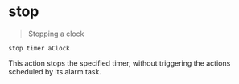 # stop

> Stopping a clock

```
stop timer aClock
```

This action stops the specified timer, without triggering the actions scheduled by its alarm task.
